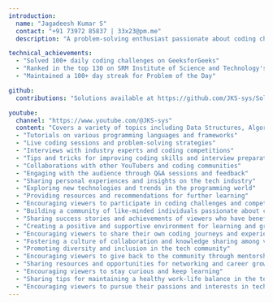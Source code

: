 ```yaml
---
introduction:
  name: "Jagadeesh Kumar S"
  contact: "+91 73972 85837 | 33x23@pm.me"
  description: "A problem-solving enthusiast passionate about coding challenges."

technical_achievements:
  - "Solved 100+ daily coding challenges on GeeksforGeeks"
  - "Ranked in the top 130 on SRM Institute of Science and Technology's GeeksforGeeks leaderboard"
  - "Maintained a 100+ day streak for Problem of the Day"

github:
  contributions: "Solutions available at https://github.com/JKS-sys/Solution-To-Problem-Of-The-Day-at-geeksforgeeks.org"

youtube:
  channel: "https://www.youtube.com/@JKS-sys"
  content: "Covers a variety of topics including Data Structures, Algorithms, and Competitive Programming."
  - "Tutorials on various programming languages and frameworks"
  - "Live coding sessions and problem-solving strategies"
  - "Interviews with industry experts and coding competitions"
  - "Tips and tricks for improving coding skills and interview preparation"
  - "Collaborations with other YouTubers and coding communities"
  - "Engaging with the audience through Q&A sessions and feedback"
  - "Sharing personal experiences and insights on the tech industry"
  - "Exploring new technologies and trends in the programming world"
  - "Providing resources and recommendations for further learning"
  - "Encouraging viewers to participate in coding challenges and competitions"
  - "Building a community of like-minded individuals passionate about coding and technology"
  - "Sharing success stories and achievements of viewers who have benefited from the channel"
  - "Creating a positive and supportive environment for learning and growth"
  - "Encouraging viewers to share their own coding journeys and experiences"
  - "Fostering a culture of collaboration and knowledge sharing among viewers"
  - "Promoting diversity and inclusion in the tech community"
  - "Encouraging viewers to give back to the community through mentorship and support"
  - "Sharing resources and opportunities for networking and career growth"
  - "Encouraging viewers to stay curious and keep learning"
  - "Sharing tips for maintaining a healthy work-life balance in the tech industry"
  - "Encouraging viewers to pursue their passions and interests in technology"
---
```

